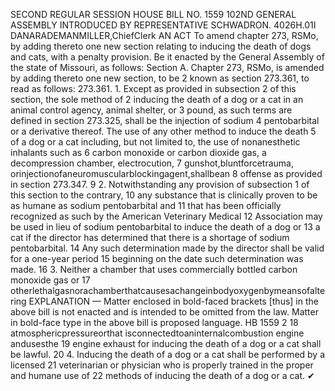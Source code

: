 SECOND REGULAR SESSION
HOUSE BILL NO. 1559
102ND GENERAL ASSEMBLY
INTRODUCED BY REPRESENTATIVE SCHWADRON.
4026H.01I DANARADEMANMILLER,ChiefClerk
AN ACT
To amend chapter 273, RSMo, by adding thereto one new section relating to inducing the
death of dogs and cats, with a penalty provision.
Be it enacted by the General Assembly of the state of Missouri, as follows:
Section A. Chapter 273, RSMo, is amended by adding thereto one new section, to be
2 known as section 273.361, to read as follows:
273.361. 1. Except as provided in subsection 2 of this section, the sole method of
2 inducing the death of a dog or a cat in an animal control agency, animal shelter, or
3 pound, as such terms are defined in section 273.325, shall be the injection of sodium
4 pentobarbital or a derivative thereof. The use of any other method to induce the death
5 of a dog or a cat including, but not limited to, the use of nonanesthetic inhalants such as
6 carbon monoxide or carbon dioxide gas, a decompression chamber, electrocution,
7 gunshot,bluntforcetrauma, orinjectionofaneuromuscularblockingagent,shallbean
8 offense as provided in section 273.347.
9 2. Notwithstanding any provision of subsection 1 of this section to the contrary,
10 any substance that is clinically proven to be as humane as sodium pentobarbital and
11 that has been officially recognized as such by the American Veterinary Medical
12 Association may be used in lieu of sodium pentobarbital to induce the death of a dog or
13 a cat if the director has determined that there is a shortage of sodium pentobarbital.
14 Any such determination made by the director shall be valid for a one-year period
15 beginning on the date such determination was made.
16 3. Neither a chamber that uses commercially bottled carbon monoxide gas or
17 otherlethalgasnorachamberthatcausesachangeinbodyoxygenbymeansofaltering
EXPLANATION — Matter enclosed in bold-faced brackets [thus] in the above bill is not enacted and is
intended to be omitted from the law. Matter in bold-face type in the above bill is proposed language.
HB 1559 2
18 atmosphericpressureorthat isconnectedtoaninternalcombustion engine andusesthe
19 engine exhaust for inducing the death of a dog or a cat shall be lawful.
20 4. Inducing the death of a dog or a cat shall be performed by a licensed
21 veterinarian or physician who is properly trained in the proper and humane use of
22 methods of inducing the death of a dog or a cat.
✔